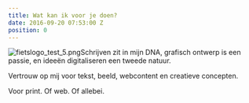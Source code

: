```yaml
---
title: Wat kan ik voor je doen?
date: 2016-09-20 07:53:00 Z
position: 0
---
```


![fietslogo_test_5.png](/uploads/fietslogo_test_5.png)Schrijven zit in mijn DNA, grafisch ontwerp is een passie, en ideeën digitaliseren een tweede natuur. 

Vertrouw op mij voor tekst, beeld, webcontent en creatieve concepten. 

Voor print. Of web. Of allebei.